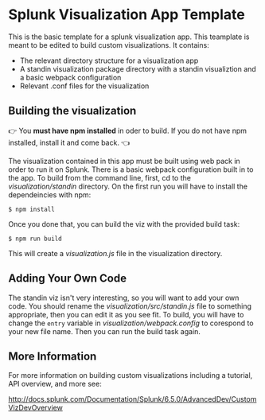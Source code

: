 # Splunk Visualization App Template

This is the basic template for a splunk visualization app. This teamplate is meant to be edited to build custom visualizations. It contains:

- The relevant directory structure for a visualization app
- A standin visualization package directory with a standin visualiztion and a basic webpack configuration
- Relevant .conf files for the visualization

## Building the visualization

:point_right: You **must have npm installed** in oder to build. If you do not have npm installed, install it and come back. :point_left:

The visualization contained in this app must be built using web pack in order to run it on Splunk. There is a basic webpack configuration built in to the app. To build from the command line, first, cd to the *visualization/standin* directory. On the first run you will have to install the dependeincies with npm:

```
$ npm install
```
Once you done that, you can build the viz with the provided build task:

```
$ npm run build
```

This will create a *visualization.js* file in the visualization directory.

## Adding Your Own Code

The standin viz isn't very interesting, so you will want to add your own code. You should rename the *visualization/src/standin.js* file to something appropriate, then you can edit it as you see fit. To build, you will have to change the `entry` variable in *visualization/webpack.config* to corespond to your new file name. Then you can run the build task again.

## More Information
For more information on building custom visualizations including a tutorial, API overview, and more see:

http://docs.splunk.com/Documentation/Splunk/6.5.0/AdvancedDev/CustomVizDevOverview

